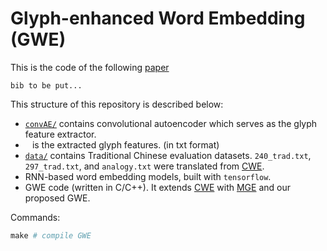 # Glyph-enhanced Word Embedding (GWE)

This is the code of the following [paper]()
```
bib to be put... 
```    

This structure of this repository is described below: 
- [`convAE/`](./convAE) contains convolutional autoencoder which serves as the glyph feature extractor.
- ` ` is the extracted glyph features. (in txt format)
- [`data/`](./data) contains Traditional Chinese evaluation datasets. `240_trad.txt`, `297_trad.txt`, and `analogy.txt` were translated from [CWE](https://github.com/Leonard-Xu/CWE).
- RNN-based word embedding models, built with `tensorflow`.
- GWE code (written in C/C++). It extends [CWE](https://github.com/Leonard-Xu/CWE) with [MGE](http://www.aclweb.org/anthology/D/D16/D16-1100.pdf) and our proposed GWE.

Commands:
```python
make # compile GWE
```
